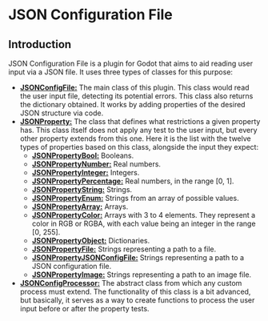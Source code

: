 # JSON Configuration File

## Introduction

JSON Configuration File is a plugin for Godot that aims to aid reading user input via a JSON file. It uses three types of classes for this purpose:

* [**JSONConfigFile:**](./files/JSON-CONFIG-FILE.md) The main class of this plugin. This class would read the user input file, detecting its potential errors. This class also returns the dictionary obtained. It works by adding properties of the desired JSON structure via code.
* [**JSONProperty:**](./files/JSON-PROPERTY.md) The class that defines what restrictions a given property has. This class itself does not apply any test to the user input, but every other property extends from this one. Here it is the list with the twelve types of properties based on this class, alongside the input they expect:
    * [**JSONPropertyBool:**](./files/JSON-PROPERTY-BOOL.md) Booleans.
    * [**JSONPropertyNumber:**](./files/JSON-PROPERTY-NUMBER.md) Real numbers.
    * [**JSONPropertyInteger:**](./files/JSON-PROPERTY-INTEGER.md) Integers.
    * [**JSONPropertyPercentage:**](./files/JSON-PROPERTY-PERCENTAGE.md) Real numbers, in the range [0, 1].
    * [**JSONPropertyString:**](./files/JSON-PROPERTY-STRING.md) Strings.
    * [**JSONPropertyEnum:**](./files/JSON-PROPERTY-ENUM.md) Strings from an array of possible values.
    * [**JSONPropertyArray:**](./files/JSON-PROPERTY-ARRAY.md) Arrays.
    * [**JSONPropertyColor:**](./files/JSON-PROPERTY-COLOR.md) Arrays with 3 to 4 elements. They represent a color in RGB or RGBA, with each value being an integer in the range [0, 255].
    * [**JSONPropertyObject:**](./files/JSON-PROPERTY-OBJECT.md) Dictionaries.
    * [**JSONPropertyFile:**](./files/JSON-PROPERTY-FILE.md) Strings representing a path to a file.
    * [**JSONPropertyJSONConfigFile:**](./files/JSON-PROPERTY-JSON-CONFIG-FILE.md) Strings representing a path to a JSON configuration file.
    * [**JSONPropertyImage:**](./files/JSON-PROPERTY-IMAGE.md) Strings representing a path to an image file.
* [**JSONConfigProcessor:**](./files/JSON-CONFIG-PROCESSOR.md) The abstract class from which any custom process must extend. The functionality of this class is a bit advanced, but basically, it serves as a way to create functions to process the user input before or after the property tests.
